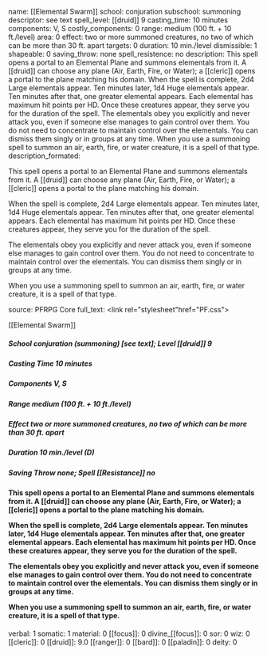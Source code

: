name: [[Elemental Swarm]]
school: conjuration
subschool: summoning
descriptor: see text
spell_level: [[druid]] 9
casting_time: 10 minutes
components: V, S
costly_components: 0
range: medium (100 ft. + 10 ft./level)
area: 0
effect: two or more summoned creatures, no two of which can be more than 30 ft. apart
targets: 0
duration: 10 min./level
dismissible: 1
shapeable: 0
saving_throw: none
spell_resistence: no
description: This spell opens a portal to an Elemental Plane and summons elementals from it. A [[druid]] can choose any plane (Air, Earth, Fire, or Water); a [[cleric]] opens a portal to the plane matching his domain.  When the spell is complete, 2d4 Large elementals appear. Ten minutes later, 1d4 Huge elementals appear. Ten minutes after that, one greater elemental appears. Each elemental has maximum hit points per HD. Once these creatures appear, they serve you for the duration of the spell.  The elementals obey you explicitly and never attack you, even if someone else manages to gain control over them. You do not need to concentrate to maintain control over the elementals. You can dismiss them singly or in groups at any time.  When you use a summoning spell to summon an air, earth, fire, or water creature, it is a spell of that type.
description_formated: <p>This spell opens a portal to an Elemental Plane and summons elementals from it. A [[druid]] can choose any plane (Air, Earth, Fire, or Water); a [[cleric]] opens a portal to the plane matching his domain.</p><p>When the spell is complete, 2d4 Large elementals appear. Ten minutes later, 1d4 Huge elementals appear. Ten minutes after that, one greater elemental appears. Each elemental has maximum hit points per HD. Once these creatures appear, they serve you for the duration of the spell.</p><p>The elementals obey you explicitly and never attack you, even if someone else manages to gain control over them. You do not need to concentrate to maintain control over the elementals. You can dismiss them singly or in groups at any time.</p><p>When you use a summoning spell to summon an air, earth, fire, or water creature, it is a spell of that type.</p>
source: PFRPG Core
full_text: <link rel="stylesheet"href="PF.css"><div class="heading"><p class="alignleft">[[Elemental Swarm]]</p><div style="clear: both;"></div></div><div><h5><b>School </b>conjuration (summoning) [see text]; <b>Level </b>[[druid]] 9</h5><h5><b>Casting Time </b>10 minutes</h5><h5><b>Components </b>V, S</h5><h5><b>Range </b>medium (100 ft. + 10 ft./level)</h5><h5><b>Effect </b>two or more summoned creatures, no two of which can be more than 30 ft. apart</h5><h5><b>Duration </b>10 min./level (D)</h5><h5><b>Saving Throw </b>none; <b>Spell [[Resistance]] </b>no</h5></div><div><h4><p>This spell opens a portal to an Elemental Plane and summons elementals from it. A [[druid]] can choose any plane (Air, Earth, Fire, or Water); a [[cleric]] opens a portal to the plane matching his domain.</p><p>When the spell is complete, 2d4 Large elementals appear. Ten minutes later, 1d4 Huge elementals appear. Ten minutes after that, one greater elemental appears. Each elemental has maximum hit points per HD. Once these creatures appear, they serve you for the duration of the spell.</p><p>The elementals obey you explicitly and never attack you, even if someone else manages to gain control over them. You do not need to concentrate to maintain control over the elementals. You can dismiss them singly or in groups at any time.</p><p>When you use a summoning spell to summon an air, earth, fire, or water creature, it is a spell of that type.</p></h4></div>
verbal: 1
somatic: 1
material: 0
[[focus]]: 0
divine_[[focus]]: 0
sor: 0
wiz: 0
[[cleric]]: 0
[[druid]]: 9.0
[[ranger]]: 0
[[bard]]: 0
[[paladin]]: 0
deity: 0
